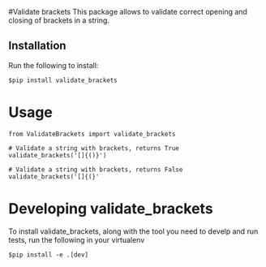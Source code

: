 #Validate brackets
This package allows to validate correct opening and closing of brackets in a string.

## Installation
Run the following to install:
```
$pip install validate_brackets
```


# Usage
```
from ValidateBrackets import validate_brackets

# Validate a string with brackets, returns True
validate_brackets('[]{()}')

# Validate a string with brackets, returns False
validate_brackets('[]{(}'
```
# Developing validate_brackets
To install validate_brackets, along with the tool you need to develp and run tests, run the following in your virtualenv

```
$pip install -e .[dev]
```
